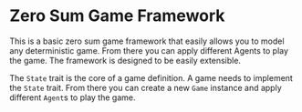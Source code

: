 # Zero Sum Game Framework

This is a basic zero sum game framework that easily allows you to model any deterministic game.
From there you can apply different Agents to play the game. The framework is designed to be easily extensible.

The `State` trait is the core of a game definition. A game needs to implement the `State` trait.
From there you can create a new `Game` instance and apply different `Agent`s to play the game.
